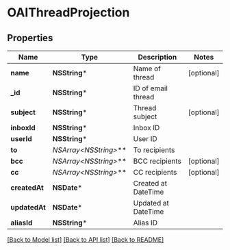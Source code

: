 # OAIThreadProjection

## Properties
Name | Type | Description | Notes
------------ | ------------- | ------------- | -------------
**name** | **NSString*** | Name of thread | [optional] 
**_id** | **NSString*** | ID of email thread | 
**subject** | **NSString*** | Thread subject | [optional] 
**inboxId** | **NSString*** | Inbox ID | 
**userId** | **NSString*** | User ID | 
**to** | **NSArray&lt;NSString*&gt;*** | To recipients | 
**bcc** | **NSArray&lt;NSString*&gt;*** | BCC recipients | [optional] 
**cc** | **NSArray&lt;NSString*&gt;*** | CC recipients | [optional] 
**createdAt** | **NSDate*** | Created at DateTime | 
**updatedAt** | **NSDate*** | Updated at DateTime | 
**aliasId** | **NSString*** | Alias ID | 

[[Back to Model list]](../README#documentation-for-models) [[Back to API list]](../README#documentation-for-api-endpoints) [[Back to README]](../README)


